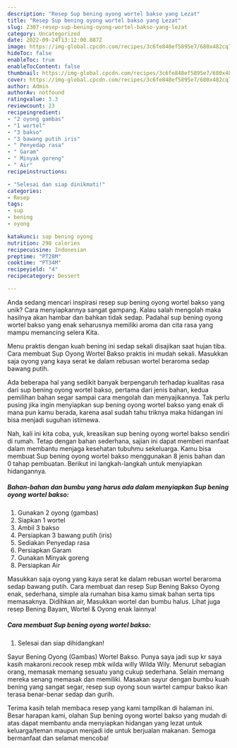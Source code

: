 ```yaml
---
description: "Resep Sup bening oyong wortel bakso yang Lezat"
title: "Resep Sup bening oyong wortel bakso yang Lezat"
slug: 2307-resep-sup-bening-oyong-wortel-bakso-yang-lezat
category: Uncategorized
date: 2022-09-24T13:12:00.887Z
image: https://img-global.cpcdn.com/recipes/3c6fe848ef5895e7/680x482cq70/sup-bening-oyong-wortel-bakso-foto-resep-utama.jpg
hideToc: false
enableToc: true
enableTocContent: false
thumbnail: https://img-global.cpcdn.com/recipes/3c6fe848ef5895e7/680x482cq70/sup-bening-oyong-wortel-bakso-foto-resep-utama.jpg
cover: https://img-global.cpcdn.com/recipes/3c6fe848ef5895e7/680x482cq70/sup-bening-oyong-wortel-bakso-foto-resep-utama.jpg
author: Admin
authorAv: notfound
ratingvalue: 3.3
reviewcount: 23
recipeingredient:
- "2 oyong gambas"
- "1 wortel"
- "3 bakso"
- "3 bawang putih iris"
- " Penyedap rasa"
- " Garam"
- " Minyak goreng"
- " Air"
recipeinstructions:

- "Selesai dan siap dinikmati!"
categories:
- Resep
tags:
- sup
- bening
- oyong

katakunci: sup bening oyong 
nutrition: 298 calories
recipecuisine: Indonesian
preptime: "PT28M"
cooktime: "PT34M"
recipeyield: "4"
recipecategory: Dessert

---
```





Anda sedang mencari inspirasi resep sup bening oyong wortel bakso yang unik? Cara menyiapkannya sangat gampang. Kalau salah mengolah maka hasilnya akan hambar dan bahkan tidak sedap. Padahal sup bening oyong wortel bakso yang enak seharusnya memiliki aroma dan cita rasa yang mampu memancing selera Kita.





Menu praktis dengan kuah bening ini sedap sekali disajikan saat hujan tiba. Cara membuat Sup Oyong Wortel Bakso praktis ini mudah sekali. Masukkan saja oyong yang kaya serat ke dalam rebusan wortel beraroma sedap bawang putih.

Ada beberapa hal yang sedikit banyak berpengaruh terhadap kualitas rasa dari sup bening oyong wortel bakso, pertama dari jenis bahan, kedua pemilihan bahan segar sampai cara mengolah dan menyajikannya. Tak perlu pusing jika ingin menyiapkan sup bening oyong wortel bakso yang enak di mana pun kamu berada, karena asal sudah tahu triknya maka hidangan ini bisa menjadi suguhan istimewa.






Nah, kali ini kita coba, yuk, kreasikan sup bening oyong wortel bakso sendiri di rumah. Tetap dengan bahan sederhana, sajian ini dapat memberi manfaat dalam membantu menjaga kesehatan tubuhmu sekeluarga. Kamu bisa membuat Sup bening oyong wortel bakso menggunakan 8 jenis bahan dan 0 tahap pembuatan. Berikut ini langkah-langkah untuk menyiapkan hidangannya.

<!--inarticleads1-->

##### Bahan-bahan dan bumbu yang harus ada dalam menyiapkan Sup bening oyong wortel bakso:

1. Gunakan 2 oyong (gambas)
1. Siapkan 1 wortel
1. Ambil 3 bakso
1. Persiapkan 3 bawang putih (iris)
1. Sediakan  Penyedap rasa
1. Persiapkan  Garam
1. Gunakan  Minyak goreng
1. Persiapkan  Air


Masukkan saja oyong yang kaya serat ke dalam rebusan wortel beraroma sedap bawang putih. Cara membuat dan resep Sup Bening Bakso Oyong enak, sederhana, simple ala rumahan bisa kamu simak bahan serta tips memasaknya. Didihkan air, Masukkan wortel dan bumbu halus. Lihat juga resep Bening Bayam, Wortel &amp; Oyong enak lainnya! 

<!--inarticleads2-->

##### Cara membuat Sup bening oyong wortel bakso:


1. Selesai dan siap dihidangkan!

Sayur Bening Oyong (Gambas) Wortel Bakso. Punya saya jadi sup kr saya kasih makaroni.recook resep mbk wilda willy Wilda Wily. Menurut sebagian orang, memasak memang sesuatu yang cukup sederhana. Selain memang mereka senang memasak dan memiliki. Masakan sayur dengan bumbu kuah bening yang sangat segar, resep sup oyong soun wartel campur bakso ikan terasa benar-benar sedap dan gurih. 

Terima kasih telah membaca resep yang kami tampilkan di halaman ini. Besar harapan kami, olahan Sup bening oyong wortel bakso yang mudah di atas dapat membantu anda menyiapkan hidangan yang lezat untuk keluarga/teman maupun menjadi ide untuk berjualan makanan. Semoga bermanfaat dan selamat mencoba!
